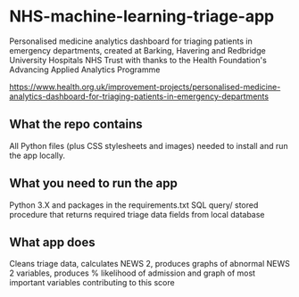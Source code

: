 # NHS-machine-learning-triage-app
Personalised medicine analytics dashboard for triaging patients in emergency departments, created at Barking, Havering and Redbridge University Hospitals NHS Trust with thanks to the Health Foundation's Advancing Applied Analytics Programme

https://www.health.org.uk/improvement-projects/personalised-medicine-analytics-dashboard-for-triaging-patients-in-emergency-departments





## What the repo contains
All Python files (plus CSS stylesheets and images) needed to install and run the app locally.


## What you need to run the app
Python 3.X and packages in the requirements.txt
SQL query/ stored procedure that returns required triage data fields from local database 


## What app does
Cleans triage data, calculates NEWS 2, produces graphs of abnormal NEWS 2 variables, produces % likelihood of admission and graph of most important variables contributing to this score
